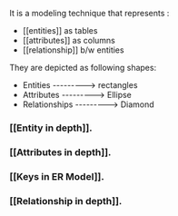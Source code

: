 It is a modeling technique that represents :
- [[entities]] as tables
- [[attributes]] as columns
- [[relationship]] b/w entities

They are depicted as following shapes:

- Entities  ---------> rectangles
- Attributes  ---------> Ellipse
- Relationships  ---------> Diamond

### [[Entity in depth]].

### [[Attributes in depth]].

### [[Keys in ER Model]].

### [[Relationship in depth]].

